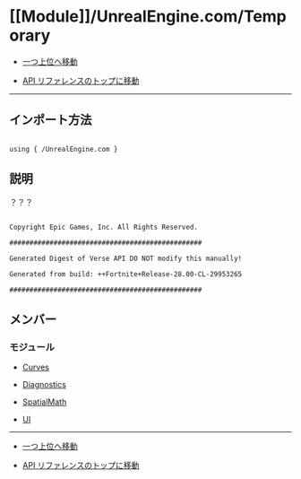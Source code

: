 # [[Module]]/UnrealEngine.com/Temporary

- [一つ上位へ移動](../main.md)

- [API リファレンスのトップに移動](/main.md)

---

## インポート方法

```verse

using { /UnrealEngine.com }

```

## 説明

 ？？？

```plain

Copyright Epic Games, Inc. All Rights Reserved.

################################################

Generated Digest of Verse API DO NOT modify this manually!

Generated from build: ++Fortnite+Release-28.00-CL-29953265

################################################

```

## メンバー

### モジュール

- [Curves](./M_Curves/main.md)

- [Diagnostics](./M_Diagnostics/main.md)

- [SpatialMath](./M_SpatialMath/main.md)

- [UI](./M_UI/main.md)

---

- [一つ上位へ移動](../main.md)

- [API リファレンスのトップに移動](/main.md)
